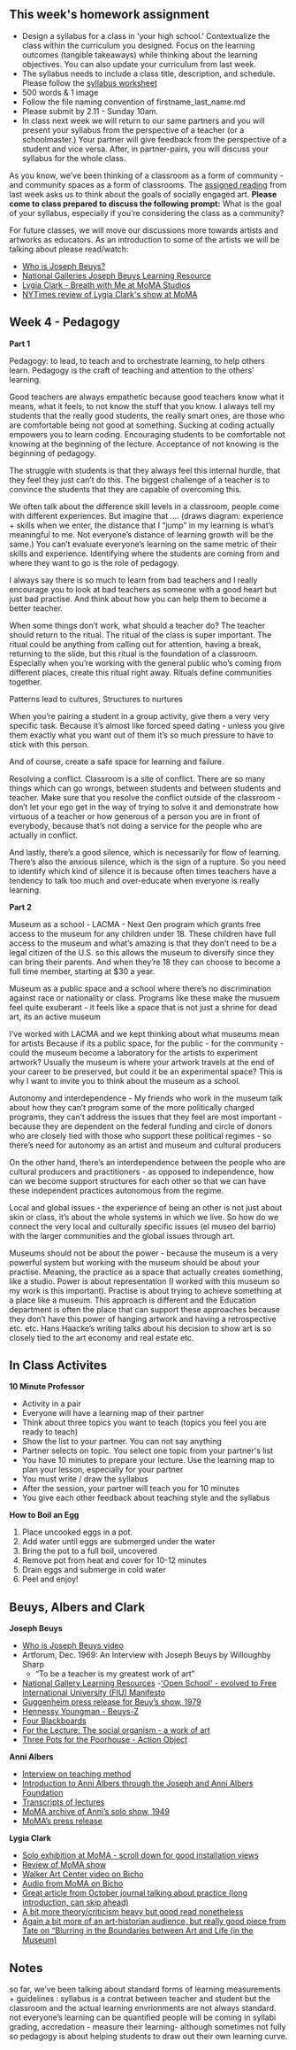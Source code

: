 ## This week's homework assignment ##

- Design a syllabus for a class in 'your high school.' Contextualize the class within the curriculum you designed. Focus on the learning outcomes (tangible takeaways) while thinking about the learning objectives. You can also update your curriculum from last week.
- The syllabus needs to include a class title, description, and schedule. Please follow the [syllabus worksheet](https://github.com/tchoi8/teachingasart2018/blob/master/lectures/SyllabusWorksheet.md)
- 500 words & 1 image
- Follow the file naming convention of firstname_last_name.md
- Please submit by 2.11 - Sunday 10am.
- In class next week we will return to our same partners and you will present your syllabus from the perspective of a teacher (or a schoolmaster.) Your partner will give feedback from the perspective of a student and vice versa. After, in partner-pairs, you will discuss your syllabus for the whole class.

As you know, we’ve been thinking of a classroom as a form of community - and community spaces as a form of classrooms. The [assigned reading](http://towery.lehman.edu/PhotoTopics/Photo%20Topics%20readings/Weeks34PPabloHelgueraEducationforSociallyEngagedArt.pdf) from last week asks us to think about the goals of socially engaged art. **Please come to class prepared to discuss the following prompt:** What is the goal of your syllabus, especially if you’re considering the class as a community?  

For future classes, we will move our discussions more towards artists and artworks as educators. As an introduction to some of the artists we will be talking about please read/watch:
- [Who is Joseph Beuys?](https://www.youtube.com/watch?time_continue=36&v=e7pIGGcIoLk)
- [National Galleries Joseph Beuys Learning Resource](https://www.nationalgalleries.org/art-and-artists/features/joseph-beuys-learning-resource)
- [Lygia Clark - Breath with Me at MoMA Studios](https://www.youtube.com/watch?v=XG2qmCYQ7Ps)
- [NYTimes review of Lygia Clark's show at MoMA](https://www.nytimes.com/2014/05/16/arts/design/lygia-clarks-many-twists-and-turns-at-moma.html)

## Week 4 - Pedagogy ##

**Part 1**

Pedagogy: to lead, to teach and to orchestrate learning, to help others learn. Pedagogy is the craft of teaching and attention to the others’ learning.

Good teachers are always empathetic because good teachers know what it means, what it feels, to not know the stuff that you know. I always tell my students that the really good students, the really smart ones, are those who are comfortable being not good at something. Sucking at coding actually empowers you to learn coding. Encouraging students to be comfortable not knowing at the beginning of the lecture. Acceptance of not knowing is the beginning of pedagogy. 

The struggle with students is that they always feel this internal hurdle, that they feel they just can’t do this. The biggest challenge of a teacher is to convince the students that they are capable of overcoming this. 

We often talk about the difference skill levels in a classroom, people come with different experiences. But imagine that …. (draws diagram:  experience + skills when we enter, the distance that I “jump” in my learning is what’s meaningful to me. Not everyone’s distance of learning growth will be the same.) You can’t evaluate everyone’s learning on the same metric of their skills and experience. Identifying where the students are coming from and where they want to go is the role of pedagogy. 

I always say there is so much to learn from bad teachers and I really encourage you to look at bad teachers as someone with a good heart but just bad practise. And think about how you can help them to become a better teacher. 

When some things don’t work, what should a teacher do? The teacher should return to the ritual. The ritual of the class is super important. The ritual could be anything from calling out for attention, having a break, returning to the slide, but this ritual is the foundation of a classroom. Especially when you’re working with the general public who’s coming from different places, create this ritual right away. Rituals define communities together. 

Patterns lead to cultures, 
Structures to nurtures 

When you’re pairing a student in a group activity, give them a very very specific task. Because it’s almost like forced speed dating - unless you give them exactly what you want out of them it’s so much pressure to have to stick with this person. 

And of course, create a safe space for learning and failure. 

Resolving a conflict. Classroom is a site of conflict. There are so many things which can go wrongs, between students and between students and teacher. Make sure that you resolve the conflict outside of the classroom - don’t let your ego get in the way of trying to solve it and demonstrate how virtuous of a teacher or how generous of a person you are in front of everybody, because that’s not doing a service for the people who are actually in conflict. 

And lastly, there’s a good silence, which is necessarily for flow of learning. There’s also the anxious silence, which is the sign of a rupture. So you need to identify which kind of silence it is because often times teachers have a tendency to talk too much and over-educate when everyone is really learning. 

**Part 2**

Museum as a school - LACMA - Next Gen program which grants free access to the museum for any children under 18. These children have full access to the museum and what’s amazing is that they don’t need to be a legal citizen of the U.S. so this allows the museum to diversify since they can bring their parents. And when they’re 18 they can choose to become a full time member, starting at $30 a year.

Museum as a public space and a school where there’s no discrimination against race or nationality or class. Programs like these make the musuem feel quite exuberant - it feels like a space that is not just a shrine for dead art, its an active museum 

I’ve worked with LACMA and we kept thinking about what museums mean for artists
Because if its a public space, for the public - for the community - could the museum become a laboratory for the artists to experiment artwork? Usually the museum is where your artwork travels at the end of your career to be preserved, but could it be an experimental space? This is why I want to invite you to think about the museum as a school.

Autonomy and interdependence - My friends who work in the museum talk about how they can’t program some of the more politically charged programs, they can’t address the issues that they feel are most important - because they are dependent on the federal funding and circle of donors who are closely tied with those who support these political regimes - so there’s need for autonomy as an artist and museum and cultural producers 

On the other hand, there’s an interdependence between the people who are cultural producers and practitioners - as opposed to independence, how can we become support structures for each other so that we can have these independent practices autonomous from the regime. 

Local and global issues - the experience of being an other is not just about skin or class, it’s about the whole systems in which we live. So how do we connect the very local and culturally specific issues (el museo del barrio) with the larger communities and the global issues through art.

Museums should not be about the power - because the museum is a very powerful system but working with the museum should be about your practise.  Meaning, the practice as a space that actually creates something, like a studio. Power is about representation (I worked with this museum so my work is this important). Practise is about trying to achieve something at a place like a museum. This approach is different and the Education department is often the place that can support these approaches because they don’t have this power of hanging artwork and having a retrospective etc. etc. Hans Haacke’s writing talks about his decision to show art is so closely tied to the art economy and real estate etc. 

## In Class Activites ##

**10 Minute Professor**
- Activity in a pair
- Everyone will have a learning map of their partner
- Think about three topics you want to teach (topics you feel you are ready to teach)
- Show the list to your partner. You can not say anything
- Partner selects on topic. You select one topic from your partner's list
- You have 10 minutes to prepare your lecture. Use the learning map to plan your lesson, especially for your partner
- You must write / draw the syllabus
- After the session, your partner will teach you for 10 minutes
- You give each other feedback about teaching style and the syllabus

**How to Boil an Egg**
1. Place uncooked eggs in a pot. 
2. Add water until eggs are submerged under the water
3. Bring the pot to a full boil, uncovered
4. Remove pot from heat and cover for 10-12 minutes
5. Drain eggs and submerge in cold water
6. Peel and enjoy!

## Beuys, Albers and Clark ##

**Joseph Beuys**
- [Who is Joseph Beuys video](https://www.youtube.com/watch?time_continue=36&v=e7pIGGcIoLk)
- Artforum, Dec. 1969: An Interview with Joseph Beuys by Willoughby Sharp
  - “To be a teacher is my greatest work of art”
- [National Gallery Learning Resources](https://www.nationalgalleries.org/art-and-artists/features/joseph-beuys-learning-resource)
-['Open School' - evolved to Free International University (FIU) Manifesto](https://www.nationalgalleries.org/art-and-artists/features/joseph-beuys-learning-resource)
- [Guggenheim press release for Beuy’s show, 1979](https://www.guggenheim.org/wp-content/uploads/2016/12/beuys2.pdf)
- [Hennessy Youngman - Beuys-Z](https://www.youtube.com/watch?v=Wcu60--J99w&t=93s)
- [Four Blackboards](http://www.tate.org.uk/art/artworks/beuys-four-blackboards-t03594 )
- [For the Lecture: The social organism - a work of art](https://www.nationalgalleries.org/art-and-artists/87177/zu-demvortrag-der-soziale-organismus-ein-kunstwerk-bochum-2031974-lecture-social-organism-work-art )
- [Three Pots for the Poorhouse - Action Object](https://www.nationalgalleries.org/art-and-artists/249/three-pots-poorhouse-action-object?search=three%20pots&search_set_offset=0)

**Anni Albers**
- [Interview on teaching method](https://black-mountain-research.com/2015/05/27/initiation-listening-and-reading-an-interview-by-anni-albers/)
- [Introduction to Anni Albers through the Joseph and Anni Albers Foundation](http://www.albersfoundation.org/teaching/anni-albers/introduction/)
- [Transcripts of lectures](http://albersfoundation.org/teaching/anni-albers/lectures/#tab3)
- [MoMA archive of Anni’s solo show, 1949](https://www.moma.org/calendar/exhibitions/2736)
- [MoMA’s press release](https://www.moma.org/documents/moma_press-release_325685.pdf)

**Lygia Clark**
- [Solo exhibition at MoMA - scroll down for good installation views](https://www.moma.org/calendar/exhibitions/1422?locale=en)
- [Review of MoMA show](https://www.nytimes.com/2014/05/16/arts/design/lygia-clarks-many-twists-and-turns-at-moma.html )
- [Walker Art Center video on Bicho](https://www.youtube.com/watch?v=7Cq2OVD7dvA)
- [Audio from MoMA on Bicho](https://www.moma.org/multimedia/audio/388/6732)
- [Great article from October journal talking about practice (long introduction, can skip ahead)](https://www.jstor.org/stable/778990?seq=11#page_scan_tab_contents)
- [A bit more theory/criticism heavy but good read nonetheless](http://web.mit.edu/ebj/Desktop/ebj/MacData/afs.cron/group/thresholds/www/issue/39/Leon_Thresholds_FINAL.pdf)
- [Again a bit more of an art-historian audience, but really good piece from Tate on “Blurring in the Boundaries between Art and Life (in the Museum)](http://www.tate.org.uk/research/publications/tate-papers/08/blurring-boundaries-between-art-and-life-in-the-museum)

## Notes ##
so far, we’ve been talking about standard forms of learning measurements + guidelines : syllabus is a contrat between teacher and student 
but the classroom and the actual learning envrionments are not always standard. not everyone’s learning can be quantified 
people will be coming in 
syllabi 
grading, accredation - measure their learning- although sometimes not fully
so pedagogy is about helping students to draw out their own learning curve. 

